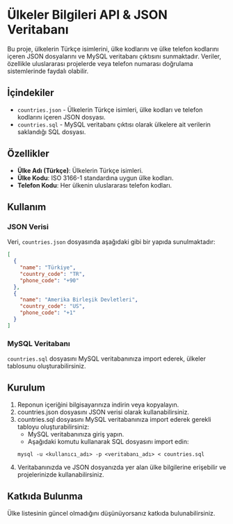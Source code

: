 # Ülkeler Bilgileri API & JSON Veritabanı

Bu proje, ülkelerin Türkçe isimlerini, ülke kodlarını ve ülke telefon kodlarını içeren JSON dosyalarını ve MySQL veritabanı çıktısını sunmaktadır. Veriler, özellikle uluslararası projelerde veya telefon numarası doğrulama sistemlerinde faydalı olabilir.

## İçindekiler

- `countries.json` - Ülkelerin Türkçe isimleri, ülke kodları ve telefon kodlarını içeren JSON dosyası.
- `countries.sql` - MySQL veritabanı çıktısı olarak ülkelere ait verilerin saklandığı SQL dosyası.
  
## Özellikler

- **Ülke Adı (Türkçe)**: Ülkelerin Türkçe isimleri.
- **Ülke Kodu**: ISO 3166-1 standardına uygun ülke kodları.
- **Telefon Kodu**: Her ülkenin uluslararası telefon kodları.

## Kullanım

### JSON Verisi

Veri, `countries.json` dosyasında aşağıdaki gibi bir yapıda sunulmaktadır:

```json
[
  {
    "name": "Türkiye",
    "country_code": "TR",
    "phone_code": "+90"
  },
  {
    "name": "Amerika Birleşik Devletleri",
    "country_code": "US",
    "phone_code": "+1"
  }
]
```

### MySQL Veritabanı
`countries.sql` dosyasını MySQL veritabanınıza import ederek, ülkeler tablosunu oluşturabilirsiniz.

## Kurulum
1. Reponun içeriğini bilgisayarınıza indirin veya kopyalayın.
2. countries.json dosyasını JSON verisi olarak kullanabilirsiniz.
3. countries.sql dosyasını MySQL veritabanınıza import ederek gerekli tabloyu oluşturabilirsiniz:
    - MySQL veritabanınıza giriş yapın.
    - Aşağıdaki komutu kullanarak SQL dosyasını import edin:
    ```
    mysql -u <kullanıcı_adı> -p <veritabanı_adı> < countries.sql
    ```
4. Veritabanınızda ve JSON dosyanızda yer alan ülke bilgilerine erişebilir ve projelerinizde kullanabilirsiniz.

## Katkıda Bulunma
Ülke listesinin güncel olmadığını düşünüyorsanız katkıda bulunabilirsiniz.


